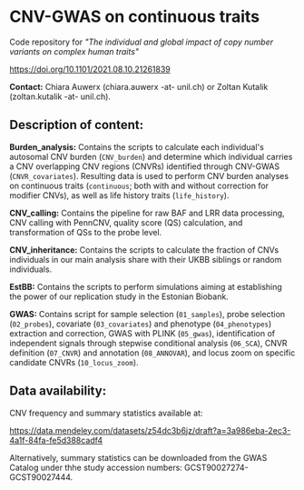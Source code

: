 # CNV-GWAS on continuous traits
Code repository for *"The individual and global impact of copy number variants on complex human traits"*

https://doi.org/10.1101/2021.08.10.21261839

**Contact:** Chiara Auwerx (chiara.auwerx -at- unil.ch) or Zoltan Kutalik (zoltan.kutalik -at- unil.ch).


## Description of content: 

**Burden_analysis:** Contains the scripts to calculate each individual's autosomal CNV burden (`CNV_burden`) and determine which individual carries a CNV overlapping CNV regions (CNVRs) identified through CNV-GWAS (`CNVR_covariates`). Resulting data is used to perform CNV burden analyses on continuous traits (`continuous`; both with and without correction for modifier CNVs), as well as life history traits (`life_history`). 
  

**CNV_calling:** Contains the pipeline for raw BAF and LRR data processing, CNV calling with PennCNV, quality score (QS) calculation, and transformation of QSs to the probe level. 


**CNV_inheritance:** Contains the scripts to calculate the fraction of CNVs individuals in our main analysis share with their UKBB siblings or random individuals.


**EstBB:** Contains the scripts to perform simulations aiming at establishing the power of our replication study in the Estonian Biobank. 


**GWAS:** Contains script for sample selection (`01_samples`), probe selection (`02_probes`), covariate (`03_covariates`) and phenotype (`04_phenotypes`) extraction and correction, GWAS with PLINK (`05_gwas`), identification of independent signals through stepwise conditional analysis (`06_SCA`), CNVR definition (`07_CNVR`) and annotation (`08_ANNOVAR`), and locus zoom on specific candidate CNVRs (`10_locus_zoom`).



## Data availability: 

CNV frequency and summary statistics available at: 

https://data.mendeley.com/datasets/z54dc3b6jz/draft?a=3a986eba-2ec3-4a1f-84fa-fe5d388cadf4 

Alternatively, summary statistics can be downloaded from the GWAS Catalog under thhe study accession numbers: GCST90027274-GCST90027444.
